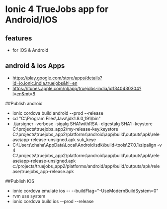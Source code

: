 # Ionic 4 TrueJobs app for Android/IOS

## features
- for IOS & Android

## android & ios Apps
- https://play.google.com/store/apps/details?id=io.ionic.india.truejobs&hl=en
- https://itunes.apple.com/nl/app/truejobs-india/id1340430304?l=en&mt=8

##Publish android
- ionic cordova build android --prod --release
- cd "C:\Program Files\Java\jdk1.8.0_191\bin\"
- .\jarsigner -verbose -sigalg SHA1withRSA -digestalg SHA1 -keystore C:\projects\truejobs_app2\my-release-key.keystore C:\projects\truejobs_app2\platforms\android\app\build\outputs\apk\release\app-release-unsigned.apk suk_keye
- C:\Users\chaha\AppData\Local\Android\sdk\build-tools\27.0.1\zipalign -v 4 C:\projects\truejobs_app2\platforms\android\app\build\outputs\apk\release\app-release-unsigned.apk c:/projects/truejobs_app2/platforms/android/app/build/outputs/apk/release/truejobs_app-release.apk

##Publish IOS
- ionic cordova emulate ios -- --buildFlag="-UseModernBuildSystem=0"
- rvm use system
- ionic cordova build ios --prod --release


